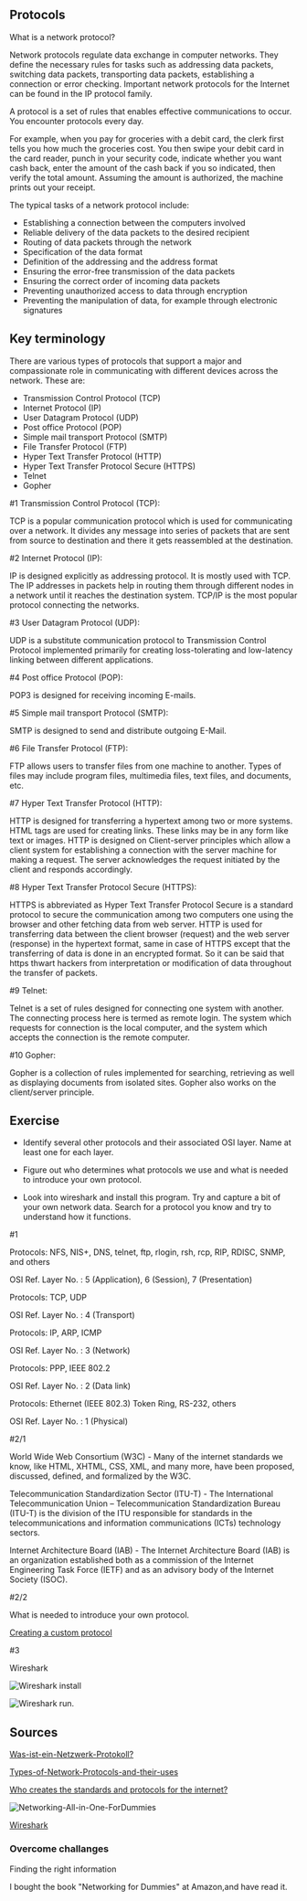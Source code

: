 ## Protocols

What is a network protocol?

Network protocols regulate data exchange in computer networks. They define the necessary rules for tasks such as addressing data packets, switching data packets, transporting data packets, establishing a connection or error checking. Important network protocols for the Internet can be found in the IP protocol family.

A protocol is a set of rules that enables effective communications to occur. You encounter protocols every day.

For example, when you pay for groceries with a debit card, the clerk first tells you how much the groceries cost. You then swipe your debit card in the card reader, punch in your security code, indicate whether you want cash back, enter the amount of the cash back if you so indicated, then verify the total amount. Assuming the amount is authorized, the machine prints out your receipt.

The typical tasks of a network protocol include:

- Establishing a connection between the computers involved
- Reliable delivery of the data packets to the desired recipient
- Routing of data packets through the network
- Specification of the data format
- Definition of the addressing and the address format
- Ensuring the error-free transmission of the data packets
- Ensuring the correct order of incoming data packets
- Preventing unauthorized access to data through encryption
- Preventing the manipulation of data, for example through electronic signatures

## Key terminology
There are various types of protocols that support a major and compassionate role in communicating with different devices across the network. These are:
- Transmission Control Protocol (TCP)
- Internet Protocol (IP)
- User Datagram Protocol (UDP)
- Post office Protocol (POP)
- Simple mail transport Protocol (SMTP)
- File Transfer Protocol (FTP)
- Hyper Text Transfer Protocol (HTTP)
- Hyper Text Transfer Protocol Secure (HTTPS)
- Telnet
- Gopher

#1 Transmission Control Protocol (TCP):

 TCP is a popular communication protocol which is used for communicating over a network. It divides any message into series of packets that are sent from source to destination and there it gets reassembled at the destination.

#2 Internet Protocol (IP):

 IP is designed explicitly as addressing protocol. It is mostly used with TCP. The IP addresses in packets help in routing them through different nodes in a network until it reaches the destination system. TCP/IP is the most popular protocol connecting the networks.

#3 User Datagram Protocol (UDP):

 UDP is a substitute communication protocol to Transmission Control Protocol implemented primarily for creating loss-tolerating and low-latency linking between different applications.

#4 Post office Protocol (POP):

 POP3 is designed for receiving incoming E-mails.

#5 Simple mail transport Protocol (SMTP):

 SMTP is designed to send and distribute outgoing E-Mail.

#6 File Transfer Protocol (FTP):

 FTP allows users to transfer files from one machine to another. Types of files may include program files, multimedia files, text files, and documents, etc.

#7 Hyper Text Transfer Protocol (HTTP):

 HTTP is designed for transferring a hypertext among two or more systems. HTML tags are used for creating links. These links may be in any form like text or images. HTTP is designed on Client-server principles which allow a client system for establishing a connection with the server machine for making a request. The server acknowledges the request initiated by the client and responds accordingly.

#8 Hyper Text Transfer Protocol Secure (HTTPS):

 HTTPS is abbreviated as Hyper Text Transfer Protocol Secure is a standard protocol to secure the communication among two computers one using the browser and other fetching data from web server. HTTP is used for transferring data between the client browser (request) and the web server (response) in the hypertext format, same in case of HTTPS except that the transferring of data is done in an encrypted format. So it can be said that https thwart hackers from interpretation or modification of data throughout the transfer of packets.

#9 Telnet:

 Telnet is a set of rules designed for connecting one system with another. The connecting process here is termed as remote login. The system which requests for connection is the local computer, and the system which accepts the connection is the remote computer.

#10 Gopher:

 Gopher is a collection of rules implemented for searching, retrieving as well as displaying documents from isolated sites. Gopher also works on the client/server principle.


## Exercise

- Identify several other protocols and their associated OSI layer. Name at least one for each layer.

- Figure out who determines what protocols we use and what is needed to introduce your own protocol.

- Look into wireshark and install this program. Try and capture a bit of your own network data. Search for a protocol you know and try to understand how it functions.

#1 

Protocols: NFS, NIS+, DNS, telnet, ftp, rlogin, rsh, rcp, RIP, RDISC, SNMP, and others

OSI Ref. Layer No. :  5 (Application), 6 (Session), 7 (Presentation)

Protocols: TCP, UDP

OSI Ref. Layer No. : 4 (Transport)

Protocols: IP, ARP, ICMP

OSI Ref. Layer No. : 3 (Network)

Protocols: PPP, IEEE 802.2

OSI Ref. Layer No. : 2 (Data link)

Protocols: Ethernet (IEEE 802.3) Token Ring, RS-232, others  

OSI Ref. Layer No. : 1 (Physical)

#2/1 

World Wide Web Consortium (W3C) - Many of the internet standards we know, like HTML, XHTML, CSS, XML, and many more, have been proposed, discussed, defined, and formalized by the W3C.

Telecommunication Standardization Sector (ITU-T) - The International Telecommunication Union – Telecommunication Standardization Bureau (ITU-T) is the division of the ITU responsible for standards in the telecommunications and information communications (ICTs) technology sectors.

Internet Architecture Board (IAB) - The Internet Architecture Board (IAB) is an organization established both as a commission of the Internet Engineering Task Force (IETF) and as an advisory body of the Internet Society (ISOC).

#2/2

What is needed to introduce your own protocol.


[Creating a custom protocol](https://www.websense.com/content/support/library/web/v82/triton_web_help/add_protocol_explain.aspx)

#3

Wireshark

![Wireshark install](../00_includes/Wireshark%20install.PNG)

![Wireshark run.](../00_includes/Wireshark%20running.PNG)







## Sources
[Was-ist-ein-Netzwerk-Protokoll?](https://www.ip-insider.de/was-ist-ein-netzwerk-protokoll-a-711459/#:~:text=Definition%20Was%20ist%20ein%20Netzwerk%2DProtokoll%3F&text=Netzwerk%2DProtokolle%20regeln%20den%20Datenaustausch,den%20Verbindungsaufbau%20oder%20die%20Fehler%C3%BCberpr%C3%BCfung.)

[Types-of-Network-Protocols-and-their-uses](https://www.w3schools.in/types-of-network-protocols-and-their-uses)

[Who creates the standards and protocols for the internet?](https://www.internetx.com/en/news-detailview/who-creates-the-standards-and-protocols-for-the-internet/)

![Networking-All-in-One-ForDummies](../00_includes/Networking-All-in-One-For-Dummies.PNG)



[Wireshark](https://www.wireshark.org/#download)

### Overcome challanges
Finding the right information

I bought the book "Networking for Dummies" at Amazon,and have read it.


